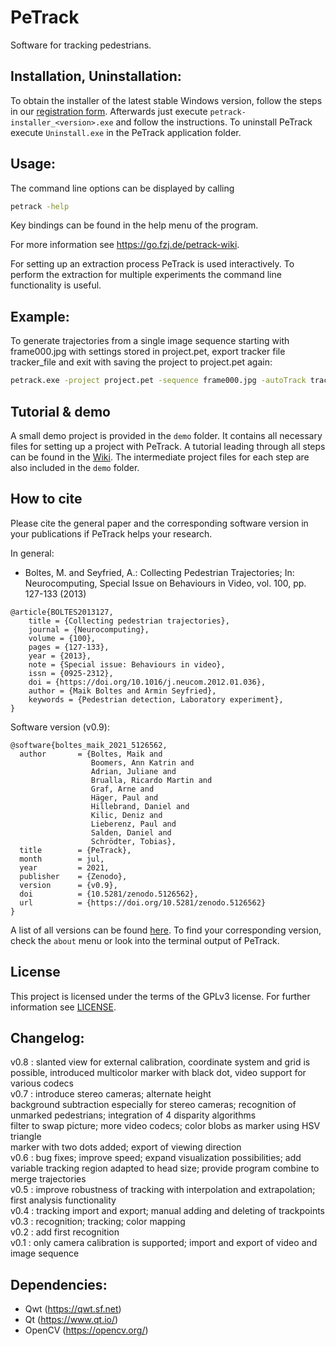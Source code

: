 # PeTrack

Software for tracking pedestrians.


## Installation, Uninstallation:
To obtain the installer of the latest stable Windows version, follow the steps in our [registration form](https://go.fzj.de/petrack-download).
Afterwards just execute `petrack-installer_<version>.exe` and follow the instructions.
To uninstall PeTrack execute `Uninstall.exe` in the PeTrack application folder.


## Usage:
The command line options can be displayed by calling
```bash
petrack -help
```

Key bindings can be found in the help menu of the program.

For more information see https://go.fzj.de/petrack-wiki.

For setting up an extraction process PeTrack is used interactively. 
To perform the extraction for multiple experiments the command line functionality is useful.


## Example:
To generate trajectories from a single image sequence starting with frame000.jpg
with settings stored in project.pet, export tracker file tracker_file and exit
with saving the project to project.pet again:

```bash
petrack.exe -project project.pet -sequence frame000.jpg -autoTrack tracker_file -autoSave project.pet
```

## Tutorial & demo
A small demo project is provided in the `demo` folder. It contains all necessary files for setting up a project with
PeTrack. A tutorial leading through all steps can be found in the
[Wiki](https://jugit.fz-juelich.de/ped-dyn-emp/petrack/-/wikis/home#for-users-of-petrack).
The intermediate project files for each step are also included in the `demo` folder.

## How to cite
Please cite the general paper and the corresponding software version in your publications if PeTrack helps your research.

In general:
- Boltes, M. and Seyfried, A.: Collecting Pedestrian Trajectories; In: Neurocomputing, Special Issue on Behaviours in Video, vol. 100, pp. 127-133 (2013)
```
@article{BOLTES2013127,
    title = {Collecting pedestrian trajectories},
    journal = {Neurocomputing},
    volume = {100},
    pages = {127-133},
    year = {2013},
    note = {Special issue: Behaviours in video},
    issn = {0925-2312},
    doi = {https://doi.org/10.1016/j.neucom.2012.01.036},
    author = {Maik Boltes and Armin Seyfried},
    keywords = {Pedestrian detection, Laboratory experiment},
}
```

Software version (v0.9):
```
@software{boltes_maik_2021_5126562,
  author       = {Boltes, Maik and
                  Boomers, Ann Katrin and
                  Adrian, Juliane and
                  Brualla, Ricardo Martin and
                  Graf, Arne and
                  Häger, Paul and
                  Hillebrand, Daniel and
                  Kilic, Deniz and
                  Lieberenz, Paul and
                  Salden, Daniel and
                  Schrödter, Tobias},
  title        = {PeTrack},
  month        = jul,
  year         = 2021,
  publisher    = {Zenodo},
  version      = {v0.9},
  doi          = {10.5281/zenodo.5126562},
  url          = {https://doi.org/10.5281/zenodo.5126562}
}
```

A list of all versions can be found [here]( https://doi.org/10.5281/zenodo.5078176).
To find your corresponding version, check the `about` menu or look into the terminal output of PeTrack.

## License
This project is licensed under the terms of the GPLv3 license. For further information see [LICENSE](./LICENSE).

## Changelog:
v0.8 : slanted view for external calibration, coordinate system and grid is possible, introduced multicolor marker with black dot, video support for various codecs <br/>
v0.7 : introduce stereo cameras; alternate height <br/>
       background subtraction especially for stereo cameras; recognition of unmarked pedestrians; integration of 4 disparity algorithms <br/>
       filter to swap picture; more video codecs; color blobs as marker using HSV triangle <br/>
       marker with two dots added; export of viewing direction <br/>
v0.6 : bug fixes; improve speed; expand visualization possibilities; add variable tracking region adapted to head size; provide program combine to merge trajectories <br/>
v0.5 : improve robustness of tracking with interpolation and extrapolation; first analysis functionality <br/>
v0.4 : tracking import and export; manual adding and deleting of trackpoints <br/>
v0.3 : recognition; tracking; color mapping <br/>
v0.2 : add first recognition <br/>
v0.1 : only camera calibration is supported; import and export of video and image sequence <br/>

## Dependencies:
* Qwt         (https://qwt.sf.net)
* Qt          (https://www.qt.io/)
* OpenCV      (https://opencv.org/)
